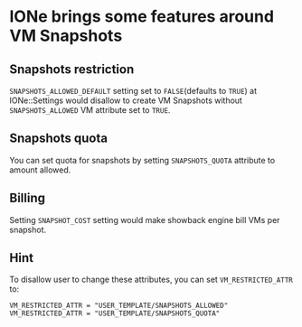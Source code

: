 # IONe brings some features around VM Snapshots

## Snapshots restriction

`SNAPSHOTS_ALLOWED_DEFAULT` setting set to `FALSE`(defaults to `TRUE`) at IONe::Settings would disallow to create VM Snapshots without `SNAPSHOTS_ALLOWED` VM attribute set to `TRUE`.

## Snapshots quota

You can set quota for snapshots by setting `SNAPSHOTS_QUOTA` attribute to amount allowed.

## Billing

Setting `SNAPSHOT_COST` setting would make showback engine bill VMs per snapshot.

## Hint

To disallow user to change these attributes, you can set `VM_RESTRICTED_ATTR` to:

```shell
VM_RESTRICTED_ATTR = "USER_TEMPLATE/SNAPSHOTS_ALLOWED"
VM_RESTRICTED_ATTR = "USER_TEMPLATE/SNAPSHOTS_QUOTA"
```
